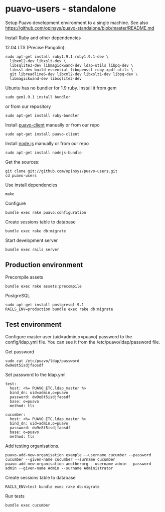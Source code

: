 # puavo-users - standalone

Setup Puavo development environment to a single machine. See also https://github.com/opinsys/puavo-standalone/blob/master/README.md

Install Ruby and other dependencies

12.04 LTS (Precise Pangolin):

    sudo apt-get install ruby1.9.1 ruby1.9.1-dev \
      libxml2-dev libxslt-dev \
      libsqlite3-dev libmagickwand-dev ldap-utils libpq-dev \
      libssl-dev build-essential libopenssl-ruby xpdf-utils \
      git libreadline6-dev libxml2-dev libxslt1-dev libpq-dev \
      libmagickwand-dev libsqlite3-dev

Ubuntu has no bundler for 1.9 ruby. Install it from gem

    sudo gem1.9.1 install bundler

or from our repository

    sudo apt-get install ruby-bundler

Install [puavo-client](https://github.com/opinsys/puavo-client) manually or from our repo

    sudo apt-get install puavo-client
    
Install [node.js](http://nodejs.org/) manually or from our repo

    sudo apt-get install nodejs-bundle

Get the sources:

    git clone git://github.com/opinsys/puavo-users.git
    cd puavo-users

Use install dependencies

    make

Configure

    bundle exec rake puavo:configuration

Create sessions table to database

    bundle exec rake db:migrate

Start development server

    bundle exec rails server

## Production environment

Precompile assets

    bundle exec rake assets:precompile

PostgreSQL

    sudo apt-get install postgresql-9.1
    RAILS_ENV=production bundle exec rake db:migrate

## Test environment

Configure master user (uid=admin,o=puavo) password to the config/ldap.yml file. You can see it from the /etc/puavo/ldap/password file.

Get password

    sudo cat /etc/puavo/ldap/password
    dw9e8t5isdjfaosdf

Set password to the ldap.yml

    test:
      host: <%= PUAVO_ETC.ldap_master %>
      bind_dn: uid=admin,o=puavo
      password: dw9e8t5isdjfaosdf
      base: o=puavo
      method: tls

    cucumber:
      host: <%= PUAVO_ETC.ldap_master %>
      bind_dn: uid=admin,o=puavo
      password: dw9e8t5isdjfaosdf
      base: o=puavo
      method: tls

Add testing organisations.

    puavo-add-new-organisation example --username cucumber --password cucumber --given-name cucumber --surname cucumber
    puavo-add-new-organisation anotherorg --username admin --password admin --given-name Admin --surname Administrator

Create sessions table to database

    RAILS_ENV=test bundle exec rake db:migrate

Run tests

    bundle exec cucumber
